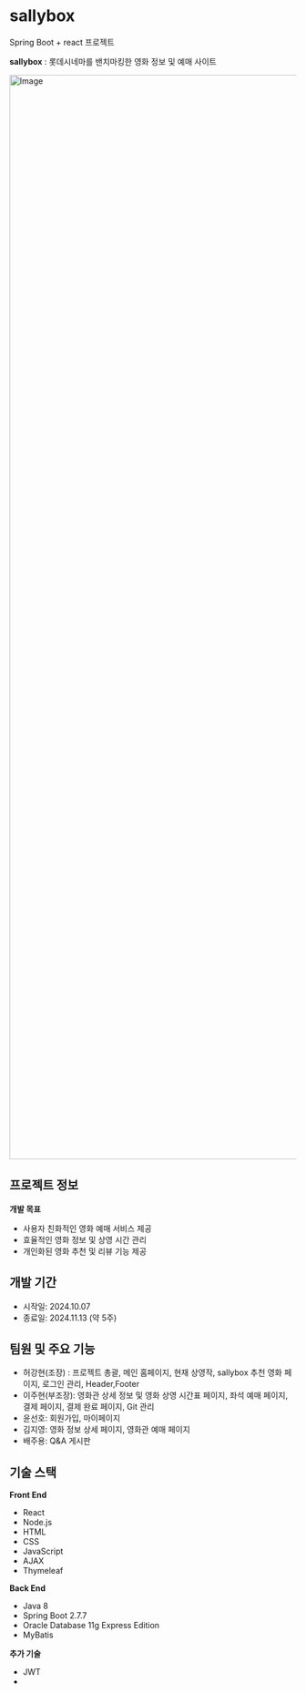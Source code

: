 # sallybox


Spring Boot + react 프로젝트


**sallybox** : 롯데시네마를 밴치마킹한 영화 정보 및 예매 사이트


<img width="1905" alt="Image" src="https://github.com/user-attachments/assets/2b2d1276-7af3-4a89-8d35-8bf80ead91e8" />


## 프로젝트 정보


**개발 목표**
+ 사용자 친화적인 영화 예매 서비스 제공
+ 효율적인 영화 정보 및 상영 시간 관리
+ 개인화된 영화 추천 및 리뷰 기능 제공


## 개발 기간


+ 시작일: 2024.10.07
+ 종료일: 2024.11.13 (약 5주)


## 팀원 및 주요 기능


+ 허강현(조장) : 프로젝트 총괄, 메인 홈페이지, 현재 상영작, sallybox 추천 영화 페이지, 로그인 관리, Header,Footer
+ 이주현(부조장): 영화관 상세 정보 및 영화 상영 시간표 페이지, 좌석 예매  페이지, 결제 페이지, 결제 완료 페이지, Git 관리
+ 윤선호: 회원가입, 마이페이지
+ 김지영: 영화 정보 상세 페이지, 영화관 예매 페이지
+ 배주용: Q&A 게시판


## 기술 스택


**Front End**
- React
- Node.js
- HTML
- CSS
- JavaScript
- AJAX
- Thymeleaf


 **Back End**
 - Java 8
 - Spring Boot 2.7.7
 - Oracle Database 11g Express Edition
 - MyBatis


**추가 기술**
- JWT
- 

